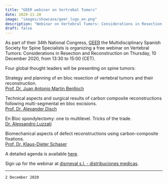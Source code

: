 ```yaml
---
title: "GEER webinar on Vertrebal Tumors"
date: 2020-11-28
image: "images/showcase/geer_logo_en.png"
description: "Webinar on Vertebral Tumors: Considerations in Resection and Reconstruction"
draft: false
---
```


As part of their 34th National Congress, [GEER](https://www.ncbi.nlm.nih.gov/pmc/articles/PMC3175830/) the Multidisciplinary Spanish Society for Spine Specialists is organizing a free webinar on Vertebral Tumors: Considerations in Resection and Reconstruction on Thursday, 10 December 2020, from 13:30 to 15:00 (CET).

<!--more-->

Four global thought leaders will be presenting on spine tumors:
  
Strategy and planning of en bloc resection of vertebral tumors and their reconstruction.  
[Prof. Dr. Juan Antonio Martin Benlloch](https://www.researchgate.net/profile/Juan_Antonio_Martin-Benlloch)

Technical aspects and surgical results of carbon composite reconstructions following multi-segmental en bloc excisions.  
[Prof. Dr. Alexander Disch](https://www.researchgate.net/profile/Alexander_Disch)

En Bloc spondylectomy: one to multilevel. Tricks of the trade.  
[Dr. Alessandro Luzzati](https://www.gsdinternational.com/static/upload/cv_/cv_luzzatialessandro_iog.pdf)

Biomechanical aspects of defect reconstructions using carbon-composite fixations.  
[Prof. Dr. Klaus-Dieter Schaser](https://www.leading-medicine-guide.com/en/medical-experts/klaus-dieter-schaser-dresden)

A detailed agenda is available [here](https://www.dropbox.com/s/y4lac3v76qxvnro/Programa%20Webinar%20GEER%20Dismeval%202020.pdf?dl=0). 

Sign up for the webinar at [dismeval s.l. - distribuciones medicas](http://dismeval.com/registro-webinar).

---

`2 December 2020`

